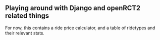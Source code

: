 
## Playing around with Django and openRCT2 related things


For now, this contains a ride price calculator, and a table of ridetypes and their relevant stats.